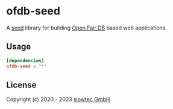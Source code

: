 # ofdb-seed

A [seed](https://seed-rs.org) library for building
[Open Fair DB](https://github.com/kartevonmorgen/openfairdb)
based web applications.

## Usage

```toml
[dependencies]
ofdb-seed = "*"
```

## License

Copyright (c) 2020 - 2023 [slowtec GmbH](https://slowtec.de)

